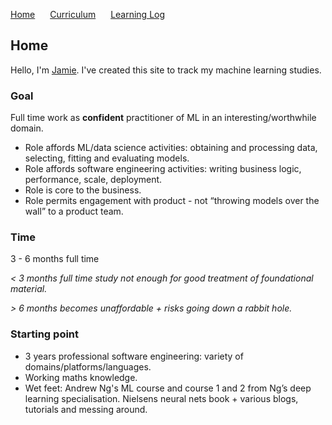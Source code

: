 <p>
  <a style="padding-right:20px;" href="./index.html">Home</a>
  <a style="padding-right:20px;" href="./curriculum.html">Curriculum</a>
  <a href="./learning_log.html">Learning Log</a>
</p>

## Home

Hello, I'm [Jamie](https://github.com/coxy1989). I've created this site to track my machine learning studies.

### Goal

Full time work as **confident** practitioner of ML in an interesting/worthwhile domain.

- Role affords ML/data science activities:  obtaining and processing data, selecting, fitting and evaluating models.
- Role affords software engineering activities: writing business logic, performance, scale, deployment.
- Role is core to the business.
- Role permits engagement with product - not “throwing models over the wall” to a product team.

### Time

3 - 6 months full time

*< 3 months full time study not enough for good treatment of foundational material.*

*> 6 months becomes unaffordable + risks going down a rabbit hole.*


### Starting point

- 3 years professional software engineering: variety of domains/platforms/languages.
- Working maths knowledge.
- Wet feet: Andrew Ng's ML course and course 1 and 2 from Ng’s deep learning specialisation. Nielsens neural nets book + various blogs, tutorials and messing around.



